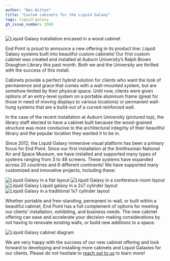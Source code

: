 ```yaml
---
author: "Ben Witten"
title: "Custom cabinets for the Liquid Galaxy"
tags: liquid-galaxy
gh_issue_number: 1560
---
```


<img src="/blog/2019/10/01/liquid-galaxy-cabinets/image-0.jpg" alt="Liquid Galaxy installation encased in a wood cabinet" />

End Point is proud to announce a new offering in its product line: Liquid Galaxy systems built into beautiful custom cabinets! Our first custom cabinet was created and installed at Auburn University’s Ralph Brown Draughon Library this past month. Both we and the University are thrilled with the success of this install.

Cabinets provide a perfect hybrid solution for clients who want the look of permanence and grace that comes with a wall-mounted system, but are somehow limited by their physical space. Until now, clients were given options of an entry-level system on a portable aluminum frame (great for those in need of moving displays to various locations) or permanent wall-hung systems that are a build-out of a curved reinforced wall.

In the case of the recent installation at Auburn University (pictured top), the library staff elected to have a cabinet built because the wood-grained structure was more conducive to the architectural integrity of their beautiful library and the popular location they wanted it to be in.

Since 2012, the Liquid Galaxy immersive visual platform has been a primary focus for End Point. Since our first installation at the Smithsonian National Air and Space Museum, we have installed and supported many types of systems ranging from 3 to 48 screens. These systems have expanded across 20 countries and 6 different continents! We have supported many customized and innovative projects, including these:

<img src="/blog/2019/10/01/liquid-galaxy-cabinets/image-1.jpg" alt="Liquid Galaxy in a flat layout" />

<img src="/blog/2019/10/01/liquid-galaxy-cabinets/image-2.jpg" alt="Liquid Galaxy in a conference-room layout" />

<img src="/blog/2019/10/01/liquid-galaxy-cabinets/image-3.jpg" alt="Liquid Galaxy Liquid galaxy in a 2x7 cylinder layout" />

<img src="/blog/2019/10/01/liquid-galaxy-cabinets/image-4.jpg" alt="Liquid Galaxy in a traditional 1x7 cylinder layout" />

Whether portable and free-standing, permanent in-wall, or built within a beautiful cabinet, End Point has a full complement of options for meeting our clients’ installation, exhibiting, and business needs. The new cabinet offering can ease and accelerate your decision-making considerations by not having to renovate existing walls, or build new additions to a space.

<img src="/blog/2019/10/01/liquid-galaxy-cabinets/image-5.jpg" alt="Liquid Galaxy cabinet diagram" />

We are very happy with the success of our new cabinet offering and look forward to developing and installing more cabinets and Liquid Galaxies for our clients. Please do not hesitate to [reach out to us](/contact) to learn more!
